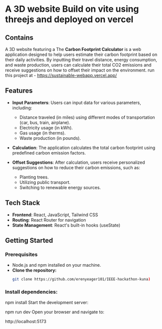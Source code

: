 # A 3D website Build on vite using threejs and deployed on vercel


## Contains
A 3D website featuring a 
The **Carbon Footprint Calculator** is a web application designed to help users estimate their carbon footprint based on their daily activities. By inputting their travel distance, energy consumption, and waste production, users can calculate their total CO2 emissions and receive suggestions on how to offset their impact on the environment.
run this project at - https://sustainable-webapp.vercel.app/

## Features

- **Input Parameters**: Users can input data for various parameters, including:
  - Distance traveled (in miles) using different modes of transportation (car, bus, train, airplane).
  - Electricity usage (in kWh).
  - Gas usage (in therms).
  - Waste production (in pounds).

- **Calculation**: The application calculates the total carbon footprint using predefined carbon emission factors.

- **Offset Suggestions**: After calculation, users receive personalized suggestions on how to reduce their carbon emissions, such as:
  - Planting trees.
  - Utilizing public transport.
  - Switching to renewable energy sources.

## Tech Stack

- **Frontend**: React, JavaScript, Tailwind CSS
- **Routing**: React Router for navigation
- **State Management**: React's built-in hooks (useState)

## Getting Started

### Prerequisites

- Node.js and npm installed on your machine.
- **Clone the repository:**
   ```bash
   git clone https://github.com/erenyeager101/IEEE-hackathon-kuna)
  
   
### Install dependencies:


npm install
Start the development server:


npm run dev
Open your browser and navigate to:


http://localhost:5173
